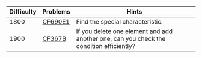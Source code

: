 | Difficulty | Problems | Hints |
| -------- | -------- | -------- |
| 1800 | [CF690E1](https://codeforces.com/problemset/problem/690/E1) | Find the special characteristic. |
| 1900 | [CF367B](https://codeforces.com/problemset/problem/367/B) | If you delete one element and add another one, can you check the condition efficiently? |